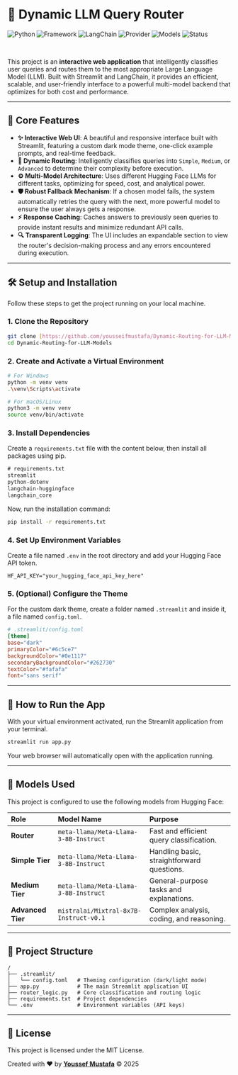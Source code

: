 # 🧠 Dynamic LLM Query Router

![Python](https://img.shields.io/badge/Python-3.9+-blue?logo=python)
![Framework](https://img.shields.io/badge/Framework-Streamlit-red?logo=streamlit)
![LangChain](https://img.shields.io/badge/Orchestration-LangChain-purple)
![Provider](https://img.shields.io/badge/Provider-Hugging%20Face-yellow?logo=huggingface)
![Models](https://img.shields.io/badge/Models-Llama3%20&%20Mixtral-green?logo=meta)
![Status](https://img.shields.io/badge/Status-Active-brightgreen)

<br>

This project is an **interactive web application** that intelligently classifies user queries and routes them to the most appropriate Large Language Model (LLM). Built with Streamlit and LangChain, it provides an efficient, scalable, and user-friendly interface to a powerful multi-model backend that optimizes for both cost and performance.

---


## 🚀 Core Features

-   **✨ Interactive Web UI**: A beautiful and responsive interface built with Streamlit, featuring a custom dark mode theme, one-click example prompts, and real-time feedback.
-   **🧠 Dynamic Routing**: Intelligently classifies queries into `Simple`, `Medium`, or `Advanced` to determine their complexity before execution.
-   **⚙️ Multi-Model Architecture**: Uses different Hugging Face LLMs for different tasks, optimizing for speed, cost, and analytical power.
-   **🛡️ Robust Fallback Mechanism**: If a chosen model fails, the system automatically retries the query with the next, more powerful model to ensure the user always gets a response.
-   **⚡ Response Caching**: Caches answers to previously seen queries to provide instant results and minimize redundant API calls.
-   **🔍 Transparent Logging**: The UI includes an expandable section to view the router's decision-making process and any errors encountered during execution.

---

## 🛠️ Setup and Installation

Follow these steps to get the project running on your local machine.

### 1. Clone the Repository
```bash
git clone [https://github.com/yousseifmustafa/Dynamic-Routing-for-LLM-Models.git](https://github.com/yousseifmustafa/Dynamic-Routing-for-LLM-Models.git)
cd Dynamic-Routing-for-LLM-Models
```

### 2. Create and Activate a Virtual Environment
```bash
# For Windows
python -m venv venv
.\venv\Scripts\activate

# For macOS/Linux
python3 -m venv venv
source venv/bin/activate
```

### 3. Install Dependencies
Create a `requirements.txt` file with the content below, then install all packages using pip.
```txt
# requirements.txt
streamlit
python-dotenv
langchain-huggingface
langchain_core
```
Now, run the installation command:
```bash
pip install -r requirements.txt
```

### 4. Set Up Environment Variables
Create a file named `.env` in the root directory and add your Hugging Face API token.
```
HF_API_KEY="your_hugging_face_api_key_here"
```

### 5. (Optional) Configure the Theme
For the custom dark theme, create a folder named `.streamlit` and inside it, a file named `config.toml`.
```toml
# .streamlit/config.toml
[theme]
base="dark"
primaryColor="#6c5ce7"
backgroundColor="#0e1117"
secondaryBackgroundColor="#262730"
textColor="#fafafa"
font="sans serif"
```

---

## 🚀 How to Run the App

With your virtual environment activated, run the Streamlit application from your terminal.

```bash
streamlit run app.py
```
Your web browser will automatically open with the application running.

---

## 🤖 Models Used

This project is configured to use the following models from Hugging Face:

| Role          | Model Name                          | Purpose                               |
| :------------ | :---------------------------------- | :------------------------------------ |
| **Router** | `meta-llama/Meta-Llama-3-8B-Instruct` | Fast and efficient query classification. |
| **Simple Tier** | `meta-llama/Meta-Llama-3-8B-Instruct` | Handling basic, straightforward questions. |
| **Medium Tier** | `meta-llama/Meta-Llama-3-8B-Instruct` | General-purpose tasks and explanations. |
| **Advanced Tier** | `mistralai/Mixtral-8x7B-Instruct-v0.1` | Complex analysis, coding, and reasoning. |


---

## 📂 Project Structure
```
/
├── .streamlit/
│   └── config.toml   # Theming configuration (dark/light mode)
├── app.py            # The main Streamlit application UI
├── router_logic.py   # Core classification and routing logic
├── requirements.txt  # Project dependencies
└── .env              # Environment variables (API keys)
```

---

## 📜 License

This project is licensed under the MIT License.

Created with ❤️ by **[Youssef Mustafa](https://github.com/yousseifmustafa)** © 2025
